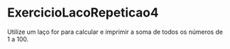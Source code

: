 # ExercicioLacoRepeticao4
Utilize um laço for para calcular e imprimir a soma de todos os números de 1 a 100.
